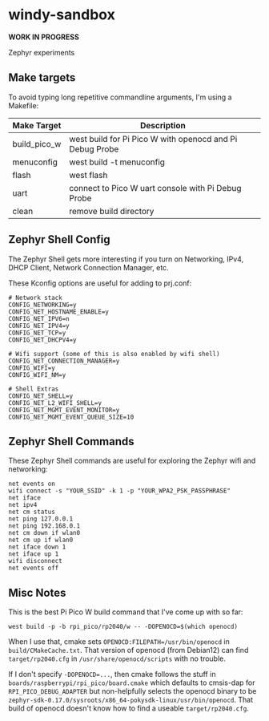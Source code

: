 # windy-sandbox

**WORK IN PROGRESS**

Zephyr experiments


## Make targets

To avoid typing long repetitive commandline arguments, I'm using a Makefile:

| Make Target    | Description                                              |
| -------------- | -------------------------------------------------------- |
| build\_pico\_w | west build for Pi Pico W with openocd and Pi Debug Probe |
| menuconfig     | west build -t menuconfig                                 |
| flash          | west flash                                               |
| uart           | connect to Pico W uart console with Pi Debug Probe       |
| clean          | remove build directory                                   |


## Zephyr Shell Config

The Zephyr Shell gets more interesting if you turn on Networking, IPv4, DHCP
Client, Network Connection Manager, etc.

These Kconfig options are useful for adding to prj.conf:

```
# Network stack
CONFIG_NETWORKING=y
CONFIG_NET_HOSTNAME_ENABLE=y
CONFIG_NET_IPV6=n
CONFIG_NET_IPV4=y
CONFIG_NET_TCP=y
CONFIG_NET_DHCPV4=y

# Wifi support (some of this is also enabled by wifi shell)
CONFIG_NET_CONNECTION_MANAGER=y
CONFIG_WIFI=y
CONFIG_WIFI_NM=y

# Shell Extras
CONFIG_NET_SHELL=y
CONFIG_NET_L2_WIFI_SHELL=y
CONFIG_NET_MGMT_EVENT_MONITOR=y
CONFIG_NET_MGMT_EVENT_QUEUE_SIZE=10
```


## Zephyr Shell Commands

These Zephyr Shell commands are useful for exploring the Zephyr wifi and
networking:

```
net events on
wifi connect -s "YOUR_SSID" -k 1 -p "YOUR_WPA2_PSK_PASSPHRASE"
net iface
net ipv4
net cm status
net ping 127.0.0.1
net ping 192.168.0.1
net cm down if wlan0
net cm up if wlan0
net iface down 1
net iface up 1
wifi disconnect
net events off
```


## Misc Notes

This is the best Pi Pico W build command that I've come up with so far:
```
west build -p -b rpi_pico/rp2040/w -- -DOPENOCD=$(which openocd)
```

When I use that, cmake sets `OPENOCD:FILEPATH=/usr/bin/openocd` in
`build/CMakeCache.txt`. That version of openocd (from Debian12) can find
`target/rp2040.cfg` in `/usr/share/openocd/scripts` with no trouble.

If I don't specify `-DOPENOCD=...`, then cmake follows the stuff in
`boards/raspberrypi/rpi_pico/board.cmake` which defaults to cmsis-dap for
`RPI_PICO_DEBUG_ADAPTER` but non-helpfully selects the openocd binary to be
`zephyr-sdk-0.17.0/sysroots/x86_64-pokysdk-linux/usr/bin/openocd`. That build
of openocd doesn't know how to find a useable `target/rp2040.cfg`.

